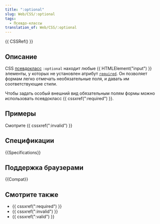 ```yaml
---
title: ":optional"
slug: Web/CSS/:optional
tags:
  - Псевдо-классы
translation_of: Web/CSS/:optional
---
```


{{ CSSRef() }}

## Описание

CSS [псевдокласс](/ru/docs/Web/CSS/Псевдо-классы) `:optional` находит любые {{ HTMLElement("input") }} элементы, у которых не установлен атрибут [`required`](/ru/docs/Web/HTML/Element/input#required). Он позволяет формам легко отмечать необязательные поля, и давать им соответствующие стили.

Чтобы задать особый внешний вид обязательным полям формы можно использовать псевдокласс {{ cssxref(":required") }}.

## Примеры

Смотрите {{ cssxref(":invalid") }}

## Спецификации

{{Specifications}}

## Поддержка браузерами

{{Compat}}

## Смотрите также

- {{ cssxref(":required") }}
- {{ cssxref(":invalid") }}
- {{ cssxref(":valid") }}
